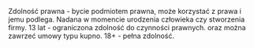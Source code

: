 Zdolność prawna - bycie podmiotem prawna, może korzystać z prawa i jemu podlega. Nadana w momencie urodzenia człowieka czy stworzenia firmy.
13 lat - ograniczona zdolność do czynności prawnych. oraz można zawrzeć umowy typu kupno.
18+ - pełna zdolność.
